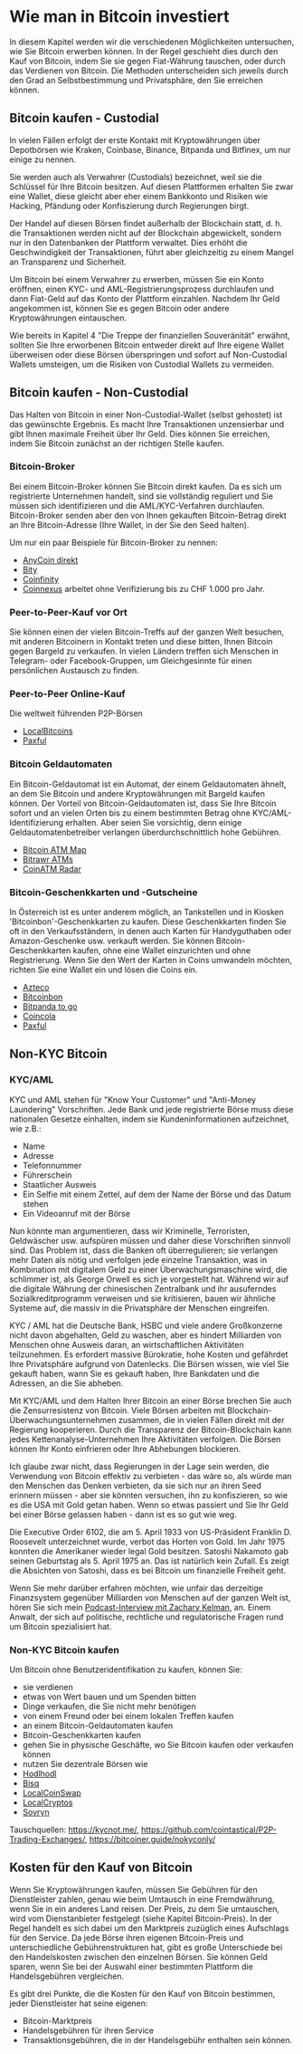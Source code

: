 # Wie man in Bitcoin investiert
In diesem Kapitel werden wir die verschiedenen Möglichkeiten untersuchen, wie Sie Bitcoin erwerben können. In der Regel geschieht dies durch den Kauf von Bitcoin, indem Sie sie gegen Fiat-Währung tauschen, oder durch das Verdienen von Bitcoin. Die Methoden unterscheiden sich jeweils durch den Grad an Selbstbestimmung und Privatsphäre, den Sie erreichen können.

## Bitcoin kaufen - Custodial
In vielen Fällen erfolgt der erste Kontakt mit Kryptowährungen über Depotbörsen wie Kraken, Coinbase, Binance, Bitpanda und Bitfinex, um nur einige zu nennen.

Sie werden auch als Verwahrer (Custodials) bezeichnet, weil sie die Schlüssel für Ihre Bitcoin besitzen. Auf diesen Plattformen erhalten Sie zwar eine Wallet, diese gleicht aber eher einem Bankkonto und Risiken wie Hacking, Pfändung oder Konfiszierung durch Regierungen birgt.

Der Handel auf diesen Börsen findet außerhalb der Blockchain statt, d. h. die Transaktionen werden nicht auf der Blockchain abgewickelt, sondern nur in den Datenbanken der Plattform verwaltet. Dies erhöht die Geschwindigkeit der Transaktionen, führt aber gleichzeitig zu einem Mangel an Transparenz und Sicherheit.

Um Bitcoin bei einem Verwahrer zu erwerben, müssen Sie ein Konto eröffnen, einen KYC- und AML-Registrierungsprozess durchlaufen und dann Fiat-Geld auf das Konto der Plattform einzahlen. Nachdem Ihr Geld angekommen ist, können Sie es gegen Bitcoin oder andere Kryptowährungen eintauschen.

Wie bereits in Kapitel 4 "Die Treppe der finanziellen Souveränität" erwähnt, sollten Sie Ihre erworbenen Bitcoin entweder direkt auf Ihre eigene Wallet überweisen oder diese Börsen überspringen und sofort auf Non-Custodial Wallets umsteigen, um die Risiken von Custodial Wallets zu vermeiden.

## Bitcoin kaufen - Non-Custodial
Das Halten von Bitcoin in einer Non-Custodial-Wallet (selbst gehostet) ist das gewünschte Ergebnis. Es macht Ihre Transaktionen unzensierbar und gibt Ihnen maximale Freiheit über Ihr Geld. Dies können Sie erreichen, indem Sie Bitcoin zunächst an der richtigen Stelle kaufen.

### Bitcoin-Broker
Bei einem Bitcoin-Broker können Sie Bitcoin direkt kaufen. Da es sich um registrierte Unternehmen handelt, sind sie vollständig reguliert und Sie müssen sich identifizieren und die AML/KYC-Verfahren durchlaufen. Bitcoin-Broker senden aber den von Ihnen gekauften Bitcoin-Betrag direkt an Ihre Bitcoin-Adresse (Ihre Wallet, in der Sie den Seed halten).

Um nur ein paar Beispiele für Bitcoin-Broker zu nennen:

* [AnyCoin direkt](https://anycoindirect.eu/)
* [Bity](https://bity.com/)
* [Coinfinity](https://coinfinity.co/start-en/)
* [Coinnexus](https://coinnexus.ch/en) arbeitet ohne Verifizierung bis zu CHF 1.000 pro Jahr.

### Peer-to-Peer-Kauf vor Ort
Sie können einen der vielen Bitcoin-Treffs auf der ganzen Welt besuchen, mit anderen Bitcoinern in Kontakt treten und diese bitten, Ihnen Bitcoin gegen Bargeld zu verkaufen. In vielen Ländern treffen sich Menschen in Telegram- oder Facebook-Gruppen, um Gleichgesinnte für einen persönlichen Austausch zu finden.

### Peer-to-Peer Online-Kauf
Die weltweit führenden P2P-Börsen
* [LocalBitcoins](https://localbitcoins.com)
* [Paxful](https://paxful.com/)

### Bitcoin Geldautomaten
Ein Bitcoin-Geldautomat ist ein Automat, der einem Geldautomaten ähnelt, an dem Sie Bitcoin und andere Kryptowährungen mit Bargeld kaufen können. Der Vorteil von Bitcoin-Geldautomaten ist, dass Sie Ihre Bitcoin sofort und an vielen Orten bis zu einem bestimmten Betrag ohne KYC/AML-Identifizierung erhalten. Aber seien Sie vorsichtig, denn einige Geldautomatenbetreiber verlangen überdurchschnittlich hohe Gebühren.

* [Bitcoin ATM Map](https://bitcoinatmmap.com/)
* [Bitrawr ATMs](https://www.bitrawr.com/bitcoin-atms)
* [CoinATM Radar](https://coinatmradar.com/)

### Bitcoin-Geschenkkarten und -Gutscheine
In Österreich ist es unter anderem möglich, an Tankstellen und in Kiosken 'Bitcoinbon'-Geschenkkarten zu kaufen. Diese Geschenkkarten finden Sie oft in den Verkaufsständern, in denen auch Karten für Handyguthaben oder Amazon-Geschenke usw. verkauft werden. Sie können Bitcoin-Geschenkkarten kaufen, ohne eine Wallet einzurichten und ohne Registrierung. Wenn Sie den Wert der Karten in Coins umwandeln möchten, richten Sie eine Wallet ein und lösen die Coins ein.

* [Azteco](https://azte.co/)
* [Bitcoinbon](http://www.bitcoinbon.at/)
* [Bitpanda to go](https://www.bitpanda.com/de/togo)
* [Coincola](https://www.coincola.com/buy-bitcoin/gift-cards)
* [Paxful](https://paxful.com/buy-bitcoin?group=gift-cards&hasScroll=true)

## Non-KYC Bitcoin

### KYC/AML
KYC und AML stehen für "Know Your Customer" und "Anti-Money Laundering" Vorschriften. Jede Bank und jede registrierte Börse muss diese nationalen Gesetze einhalten, indem sie Kundeninformationen aufzeichnet, wie z.B.:

- Name
- Adresse
- Telefonnummer
- Führerschein
- Staatlicher Ausweis
- Ein Selfie mit einem Zettel, auf dem der Name der Börse und das Datum stehen
- Ein Videoanruf mit der Börse

Nun könnte man argumentieren, dass wir Kriminelle, Terroristen, Geldwäscher usw. aufspüren müssen und daher diese Vorschriften sinnvoll sind. Das Problem ist, dass die Banken oft überregulieren; sie verlangen mehr Daten als nötig und verfolgen jede einzelne Transaktion, was in Kombination mit digitalem Geld zu einer Überwachungsmaschine wird, die schlimmer ist, als George Orwell es sich je vorgestellt hat. Während wir auf die digitale Währung der chinesischen Zentralbank und ihr ausuferndes Sozialkreditprogramm verweisen und sie kritisieren, bauen wir ähnliche Systeme auf, die massiv in die Privatsphäre der Menschen eingreifen.

KYC / AML hat die Deutsche Bank, HSBC und viele andere Großkonzerne nicht davon abgehalten, Geld zu waschen, aber es hindert Milliarden von Menschen ohne Ausweis daran, an wirtschaftlichen Aktivitäten teilzunehmen. Es erfordert massive Bürokratie, hohe Kosten und gefährdet Ihre Privatsphäre aufgrund von Datenlecks. Die Börsen wissen, wie viel Sie gekauft haben, wann Sie es gekauft haben, Ihre Bankdaten und die Adressen, an die Sie abheben.

Mit KYC/AML und dem Halten Ihrer Bitcoin an einer Börse brechen Sie auch die Zensurresistenz von Bitcoin. Viele Börsen arbeiten mit Blockchain-Überwachungsunternehmen zusammen, die in vielen Fällen direkt mit der Regierung kooperieren. Durch die Transparenz der Bitcoin-Blockchain kann jedes Kettenanalyse-Unternehmen Ihre Aktivitäten verfolgen. Die Börsen können Ihr Konto einfrieren oder Ihre Abhebungen blockieren.

Ich glaube zwar nicht, dass Regierungen in der Lage sein werden, die Verwendung von Bitcoin effektiv zu verbieten - das wäre so, als würde man den Menschen das Denken verbieten, da sie sich nur an ihren Seed erinnern müssen - aber sie könnten versuchen, ihn zu konfiszieren, so wie es die USA mit Gold getan haben. Wenn so etwas passiert und Sie Ihr Geld bei einer Börse gelassen haben - dann ist es so gut wie weg.

Die Executive Order 6102, die am 5. April 1933 von US-Präsident Franklin D. Roosevelt unterzeichnet wurde, verbot das Horten von Gold. Im Jahr 1975 konnten die Amerikaner wieder legal Gold besitzen. Satoshi Nakamoto gab seinen Geburtstag als 5. April 1975 an. Das ist natürlich kein Zufall. Es zeigt die Absichten von Satoshi, dass es bei Bitcoin um finanzielle Freiheit geht.

Wenn Sie mehr darüber erfahren möchten, wie unfair das derzeitige Finanzsystem gegenüber Milliarden von Menschen auf der ganzen Welt ist, hören Sie sich mein [Podcast-Interview mit Zachary Kelman,](https://anita.link/80) an. Einem Anwalt, der sich auf politische, rechtliche und regulatorische Fragen rund um Bitcoin spezialisiert hat.

### Non-KYC Bitcoin kaufen

Um Bitcoin ohne Benutzeridentifikation zu kaufen, können Sie:

* sie verdienen
* etwas von Wert bauen und um Spenden bitten
* Dinge verkaufen, die Sie nicht mehr benötigen
* von einem Freund oder bei einem lokalen Treffen kaufen
* an einem Bitcoin-Geldautomaten kaufen
* Bitcoin-Geschenkkarten kaufen
* gehen Sie in physische Geschäfte, wo Sie Bitcoin kaufen oder verkaufen können
* nutzen Sie dezentrale Börsen wie
* [Hodlhodl](https://hodlhodl.com)
* [Bisq](https://bisq.network/)
* [LocalCoinSwap](https://localcoinswap.com/buy-sell/BTC)
* [LocalCryptos](https://localcryptos.com/Bitcoin)
* [Sovryn](https://live.sovryn.app)

Tauschquellen: https://kycnot.me/, https://github.com/cointastical/P2P-Trading-Exchanges/, https://bitcoiner.guide/nokyconly/

## Kosten für den Kauf von Bitcoin
Wenn Sie Kryptowährungen kaufen, müssen Sie Gebühren für den Dienstleister zahlen, genau wie beim Umtausch in eine Fremdwährung, wenn Sie in ein anderes Land reisen. Der Preis, zu dem Sie umtauschen, wird vom Dienstanbieter festgelegt (siehe Kapitel Bitcoin-Preis). In der Regel handelt es sich dabei um den Marktpreis zuzüglich eines Aufschlags für den Service. Da jede Börse ihren eigenen Bitcoin-Preis und unterschiedliche Gebührenstrukturen hat, gibt es große Unterschiede bei den Handelskosten zwischen den einzelnen Börsen. Sie können Geld sparen, wenn Sie bei der Auswahl einer bestimmten Plattform die Handelsgebühren vergleichen.

Es gibt drei Punkte, die die Kosten für den Kauf von Bitcoin bestimmen, jeder Dienstleister hat seine eigenen:
* Bitcoin-Marktpreis
* Handelsgebühren für ihren Service
* Transaktionsgebühren, die in der Handelsgebühr enthalten sein können.
